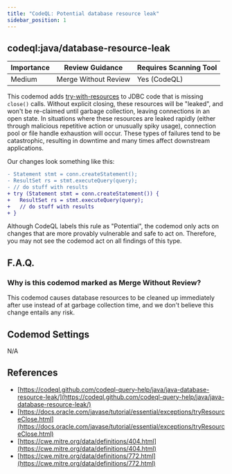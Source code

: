 ```yaml
---
title: "CodeQL: Potential database resource leak"
sidebar_position: 1
---
```


## codeql:java/database-resource-leak 

| Importance | Review Guidance      | Requires Scanning Tool |
|------------|----------------------|------------------------|
| Medium     | Merge Without Review | Yes (CodeQL)           |

This codemod adds [try-with-resources](https://docs.oracle.com/javase/tutorial/essential/exceptions/tryResourceClose.html) to JDBC code that is missing `close()` calls. Without explicit closing, these resources will be "leaked", and won't be re-claimed until garbage collection, leaving connections in an open state. In situations where these resources are leaked rapidly (either through malicious repetitive action or unusually spiky usage),  connection pool or file handle exhaustion will occur. These types of failures tend to be catastrophic, resulting in downtime and many times affect downstream applications.

Our changes look something like this:

```diff
- Statement stmt = conn.createStatement();
- ResultSet rs = stmt.executeQuery(query);
- // do stuff with results
+ try (Statement stmt = conn.createStatement()) {
+   ResultSet rs = stmt.executeQuery(query);
+   // do stuff with results
+ }
```

Although CodeQL labels this rule as "Potential", the codemod only acts on changes that are more provably vulnerable and safe to act on. Therefore, you may not see the codemod act on all findings of this type. 

## F.A.Q.

### Why is this codemod marked as Merge Without Review?

This codemod causes database resources to be cleaned up immediately after use instead of at garbage collection time, and we don't believe this change entails any risk.  

## Codemod Settings

N/A

## References
* [https://codeql.github.com/codeql-query-help/java/java-database-resource-leak/](https://codeql.github.com/codeql-query-help/java/java-database-resource-leak/)
* [https://docs.oracle.com/javase/tutorial/essential/exceptions/tryResourceClose.html](https://docs.oracle.com/javase/tutorial/essential/exceptions/tryResourceClose.html)
* [https://cwe.mitre.org/data/definitions/404.html](https://cwe.mitre.org/data/definitions/404.html)
* [https://cwe.mitre.org/data/definitions/772.html](https://cwe.mitre.org/data/definitions/772.html)
